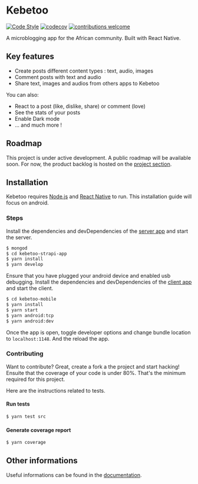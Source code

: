 # Kebetoo
[![Code Style](https://badgen.net/badge/code%20style/airbnb/fd5c63)](https://github.com/airbnb/javascript) [![codecov](https://codecov.io/gh/bacarybruno/kebetoo-mobile/branch/develop/graph/badge.svg?token=FHQ0ZB0KEQ)](https://codecov.io/gh/bacarybruno/kebetoo-mobile) [![contributions welcome](https://img.shields.io/badge/contributions-welcome-brightgreen.svg?style=flat)](https://github.com/bacarybruno/kebetoo-mobile)

A microblogging app for the African community.
Built with React Native.

## Key features

- Create posts different content types : text, audio, images
- Comment posts with text and audio
- Share text, images and audios from others apps to Kebetoo

You can also:
- React to a post (like, dislike, share) or comment (love)
- See the stats of your posts
- Enable Dark mode
- ... and much more !

## Roadmap
This project is under active development. A public roadmap will be available soon.
For now, the product backlog is hosted on the [project section](https://github.com/bacarybruno/kebetoo-mobile/projects/1).

## Installation
Kebetoo requires [Node.js](https://nodejs.org/) and [React Native](http://reactnative.dev) to run.
This installation guide will focus on android.

### Steps
Install the dependencies and devDependencies of the [server app](https://github.com/bacarybruno/kebetoo-mobile) and start the server.

```sh
$ mongod
$ cd kebetoo-strapi-app
$ yarn install
$ yarn develop

```
Ensure that you have plugged your android device and enabled usb debugging.
Install the dependencies and devDependencies of the [client app](https://github.com/bacarybruno/kebetoo-mobile) and start the client.

```sh
$ cd kebetoo-mobile
$ yarn install
$ yarn start
$ yarn android:tcp
$ yarn android:dev
```

Once the app is open, toggle developer options and change bundle location to `localhost:1148`.
And the reload the app.

### Contributing
Want to contribute? Great, create a fork a the project and start hacking!
Ensuite that the coverage of your code is under 80%. That's the minimum required for this project.

Here are the instructions related to tests.

#### Run tests
```sh
$ yarn test src
```

#### Generate coverage report
```sh
$ yarn coverage
```

## Other informations
Useful informations can be found in the [documentation](https://github.com/bacarybruno/kebetoo-mobile/blob/develop/docs.md).
